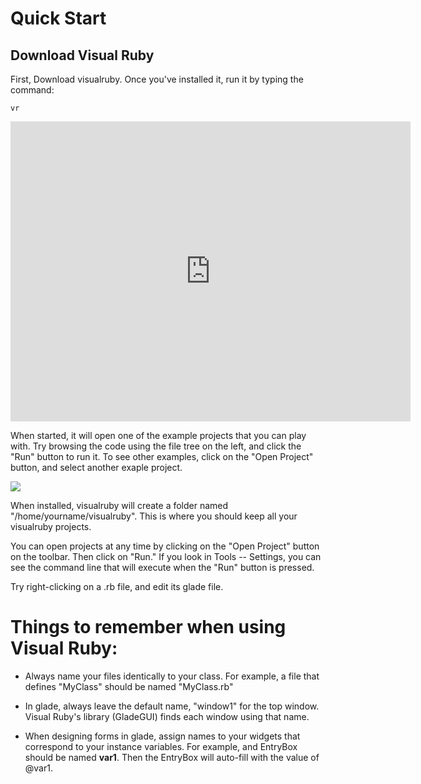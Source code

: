 
# Quick Start 

## Download Visual Ruby

First, Download visualruby. Once you've installed it, run it by typing the command:

	vr

<iframe width="640" height="480" src="http://www.youtube.com/embed/cFejLEs5Rb0" frameborder="0" allowfullscreen></iframe>


When started, it will open one of the example projects that you can play with.  Try browsing the
code using the file tree on the left, and click the "Run" button to run it.  To see other examples,
click on the "Open Project" button, and select another exaple project.

<img src=http://visualruby.net/img/quick_open.jpg>

When installed, visualruby will create a folder named "/home/yourname/visualruby".
This is where you should keep all your visualruby projects.

You can open projects at any time by clicking on the "Open Project" button on the
toolbar.  Then click on "Run."  If you look in Tools -- Settings, you
can see the command line that will execute when the "Run" button is pressed.

Try right-clicking on a .rb file, and edit its glade file.  

# Things to remember when using Visual Ruby:

*	Always name your files identically to your class.  For example,  a file that defines "MyClass" should be named "MyClass.rb"


*	In glade, always leave the default name, "window1" for the top window.  Visual Ruby's library (GladeGUI) finds each window using that name.

  
*	When designing forms in glade, assign names to your widgets that correspond to your instance variables. For example, and EntryBox should be named <b>var1</b>.  Then the EntryBox will auto-fill with the value of @var1.
  








